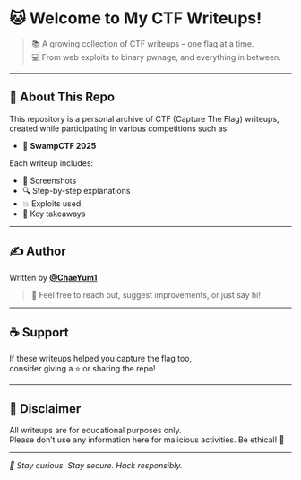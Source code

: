 # 🐱 Welcome to My CTF Writeups!

> 📚 A growing collection of CTF writeups – one flag at a time.  
> 💻 From web exploits to binary pwnage, and everything in between.

---

## 🧭 About This Repo

This repository is a personal archive of CTF (Capture The Flag) writeups,  
created while participating in various competitions such as:

- 🐊 **SwampCTF 2025**

Each writeup includes:
- 📸 Screenshots
- 🔍 Step-by-step explanations
- 💥 Exploits used
- 🧠 Key takeaways

---

## ✍️ Author

Written by **[@ChaeYum1](https://github.com/ChaeYum1)**  
> 💬 Feel free to reach out, suggest improvements, or just say hi!

---

## ☕ Support

If these writeups helped you capture the flag too,  
consider giving a ⭐️ or sharing the repo!

---

## 🚧 Disclaimer

All writeups are for educational purposes only.  
Please don’t use any information here for malicious activities. Be ethical! 🫡

---

_💌 Stay curious. Stay secure. Hack responsibly._
